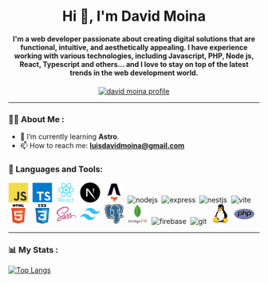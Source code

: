 <div id="header" align="center">
    <h1 align="center">Hi 👋, I'm David Moina</h1>
    <h4 align="center">I'm a web developer passionate about creating digital solutions that are functional, intuitive, and aesthetically appealing. I have experience working with various technologies, including Javascript, PHP, Node js, React, Typescript and others... and I love to stay on top of the latest trends in the web development world.</h4>
</div>


<p align="center">
 <a href="https://www.linkedin.com/in/davidmoina" target="blank"><img align="center" src="https://raw.githubusercontent.com/rahuldkjain/github-profile-readme-generator/master/src/images/icons/Social/linked-in-alt.svg" alt="david moina profile" height="30" width="40" /></a>
</p>

---

### 👨‍💻 About Me :

- 🌱 I’m currently learning **Astro**.
- 📫 How to reach me: **luisdavidmoina@gmail.com**


<div align="left">
    <h3>🔨 Languages and Tools:</h3>
    <div>
       <img src="https://raw.githubusercontent.com/devicons/devicon/master/icons/javascript/javascript-original.svg" alt="javascript" width="40" height="40"/>&nbsp;
       <img src="https://raw.githubusercontent.com/devicons/devicon/master/icons/typescript/typescript-original.svg" alt="typescript" width="40" height="40"/>&nbsp;
        <img src="https://raw.githubusercontent.com/devicons/devicon/master/icons/react/react-original-wordmark.svg" alt="react" width="40" height="40"/>&nbsp;
        <img src="https://github.com/devicons/devicon/blob/master/icons/nextjs/nextjs-original.svg" alt="nextjs" width="40" height="40"/>&nbsp;
        <img src="https://github.com/devicons/devicon/blob/master/icons/astro/astro-original.svg" alt="astro" width="40" height="40"/>&nbsp;
      <img src="https://user-images.githubusercontent.com/25181517/183568594-85e280a7-0d7e-4d1a-9028-c8c2209e073c.png" alt="nodejs" width="40" height="40"/>&nbsp;
        <img src="https://user-images.githubusercontent.com/25181517/183859966-a3462d8d-1bc7-4880-b353-e2cbed900ed6.png" alt="express" width="40" height="40"/>&nbsp;
        <img src="https://github.com/marwin1991/profile-technology-icons/assets/136815194/519bfaf3-c242-431e-a269-876979f05574" alt="nestjs" width="40" height="40"/>&nbsp;
        <img src="https://github.com/marwin1991/profile-technology-icons/assets/62091613/b40892ef-efb8-4b0e-a6b5-d1cfc2f3fc35" alt="vite" width="40" height="40"/>&nbsp;
        <img src="https://raw.githubusercontent.com/devicons/devicon/master/icons/html5/html5-original-wordmark.svg" alt="html5" width="40" height="40"/>&nbsp;
        <img src="https://raw.githubusercontent.com/devicons/devicon/master/icons/css3/css3-original-wordmark.svg" alt="css3" width="40" height="40"/>&nbsp;
      <img src="https://raw.githubusercontent.com/devicons/devicon/master/icons/sass/sass-original.svg" alt="sass" width="40" height="40"/>&nbsp;
        <img src="https://github.com/devicons/devicon/blob/master/icons/tailwindcss/tailwindcss-original.svg" alt="tailwindcss" width="40" height="40"/>&nbsp;
        <img src="https://github.com/devicons/devicon/blob/master/icons/postgresql/postgresql-original.svg" alt="postgresql" width="40" height="40"/>&nbsp;
        <img src="https://raw.githubusercontent.com/devicons/devicon/master/icons/mongodb/mongodb-original-wordmark.svg" alt="mongodb" width="40" height="40"/>&nbsp;
       <img src="https://www.vectorlogo.zone/logos/firebase/firebase-icon.svg" alt="firebase" width="40" height="40"/>&nbsp;
        <img src="https://www.vectorlogo.zone/logos/git-scm/git-scm-icon.svg" alt="git" width="40" height="40"/>&nbsp;
        <img src="https://raw.githubusercontent.com/devicons/devicon/master/icons/linux/linux-original.svg" alt="linux" width="40" height="40"/>&nbsp;
         <img src="https://raw.githubusercontent.com/devicons/devicon/master/icons/php/php-original.svg" alt="php" width="40" height="40"/>&nbsp;
      </div>
</div>

---

### 📊 My Stats :

[![Top Langs](https://github-readme-stats.vercel.app/api/top-langs/?username=davidmoina&layout=compact&theme=tokyonight)](https://github.com/anuraghazra/github-readme-stats)
